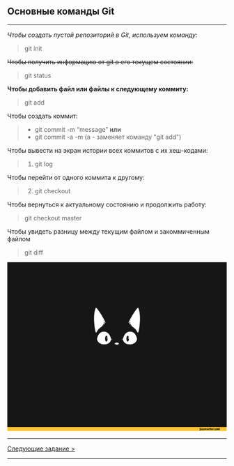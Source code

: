 ## Основные команды Git
***
*Чтобы создать пустой репозиторий в Git, используем команду:*
> git init  

~~Чтобы получить информацию от git о его текущем состоянии:~~
>git status

**Чтобы добавить файл или файлы к следующему коммиту:**
>git add

Чтобы создать коммит:
>* git commit -m “message” **или** 
>* git commit -a -m (a - заменяет команду "git add")

Чтобы вывести на экран истории всех коммитов с их хеш-кодами:
>1. git log

Чтобы перейти от одного коммита к другому:
>2. git checkout

Чтобы вернуться к актуальному состоянию и продолжить работу:
>git checkout master

Чтобы увидеть разницу между текущим файлом и закоммиченным файлом
>git diff

<code>![alt text](/img/cat.gif "Кот")</code>


***
[Следующие задание >](../%D0%A0%D0%B0%D0%B7%D1%80%D0%B0%D0%B1%D0%BE%D1%82%D0%BA%D0%B0%20%D0%B2%D0%B5%D1%80%D1%81%D0%B8%D0%B9/test_git2.md)
***